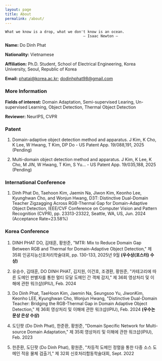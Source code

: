 ```yaml
---
layout: page
title: About
permalink: /about/
---
```


```
What we know is a drop, what we don't know is an ocean.
                                    ― Isaac Newton ―
```

<b>Name:</b> Do Dinh Phat

<b>Nationality:</b> Vietnamese

<b>Affiliation:</b> Ph.D. Student, School of Electrical Engineering, Korea University, Seoul, Republic of Korea

<b>Email:</b> phatai@korea.ac.kr; dodinhphat98@gmail.com



### More Information

<b>Fields of interest:</b> Domain Adaptation, Semi-supervised Learing, Un-supervised Learning, Object Detection, Thermal Object Detection

<b>Reviewer:</b> NeurIPS, CVPR


### Patent

1. Domain-adaptive object detection method and apparatus. J Kim, K Cho, K Lee, W Hwang, T Kim, DP Do - US Patent App. 19/088,191, 2025 (Pending)

2. Multi-domain object detection method and apparatus. J Kim, K Lee, K Cho, M JIN, W Hwang, T Kim, S Yu… - US Patent App. 19/035,188, 2025 (Pending)

### International Conference

1. Dinh Phat Do, Taehoon Kim, Jaemin Na, Jiwon Kim, Keonho Lee, Kyunghwan Cho, and Wonjun Hwang,
D3T: Distinctive Dual-Domain Teacher Zigzagging Across RGB-Thermal Gap for Domain-Adaptive Object Detection,
IEEE/CVF Conference on Computer Vision and Pattern Recognition (CVPR), pp. 23313-23322, Seattle, WA, US, Jun. 2024 (Acceptance Rate=23.58%)



### Korea Conference

1. DINH PHAT DO, 김태훈, 황원준, "MTR: Mix to Reduce Domain Gap Between RGB and Thermal for Domain-Adaptive Object Detection," 제 35회 인공지능신호처리학술대회, pp. 130-133, 2025년 9월 <b>(우수상(포스터) 수상)</b>

2. 유승수, 김태훈, DO DINH PHAT, 김지원, 이건호, 조경환, 황원준, "카테고리에 따른 도메인 판별자를 통한 멀티 모달 도메인 간 객체 감지,"  제 36회 영상처리 및 이해에 관한 워크샵(IPIU), Feb. 2024

3. Do Dinh Phat, TaeHoon Kim, Jaemin Na, Seungsoo Yu, JiwonKim, Keonho LEE, Kyunghwan Cho, Wonjun Hwang, "Distinctive Dual-Domain Teacher: Bridging the RGB-Thermal Gap in Domain Adaptive Object Detection," 제 36회 영상처리 및 이해에 관한 워크샵(IPIU), Feb. 2024 <b>(우수논문상 은상 수상)</b>

4. 도딘팟 (Do Dinh Phat), 한준환, 황원준, "Domain Specific Network for Multi-source Domain Adaptation," 제 35회 영상처리 및 이해에 관한 워크샵(IPIU), Feb. 2023

5. 한준환, 도딘팟 (Do Dinh Phat), 황원준, "차등적 도메인 정렬을 통한 다중 소스 도메인 적응 물체 검출기," 제 32회 신호처리합동학술대회, Sept. 2022

